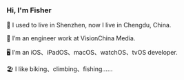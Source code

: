 ### Hi, I'm Fisher

📍 I used to live in Shenzhen, now I live in Chengdu, China.

🏢 I’m an engineer work at VisionChina Media.

🖥 I’m an iOS、iPadOS、macOS、watchOS、tvOS developer.

🏖 	 I like biking、climbing、fishing......


<!--
**liyu158163/liyu158163** is a ✨ _special_ ✨ repository because its `README.md` (this file) appears on your GitHub profile.

Here are some ideas to get you started:

- 🔭 I’m currently working on ...
- 🌱 I’m currently learning ...
- 👯 I’m looking to collaborate on ...
- 🤔 I’m looking for help with ...
- 💬 Ask me about ...
- 📫 How to reach me: ...
- 😄 Pronouns: ...
- ⚡ Fun fact: ...
-->
